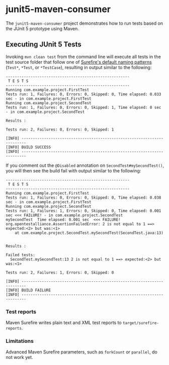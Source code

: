 # junit5-maven-consumer

The `junit5-maven-consumer` project demonstrates how to run tests based on the JUnit 5 prototype using Maven.

## Executing JUnit 5 Tests

Invoking `mvn clean test` from the command line will execute all tests in the test source folder that follow one of [Surefire's default naming patterns](http://maven.apache.org/surefire/maven-surefire-plugin/examples/inclusion-exclusion.html) (`Test*`, `*Test`, or `*TestCase`), resulting in output similar to the following:

```
-------------------------------------------------------
 T E S T S
-------------------------------------------------------
Running com.example.project.FirstTest
Tests run: 1, Failures: 0, Errors: 0, Skipped: 0, Time elapsed: 0.033 sec - in com.example.project.FirstTest
Running com.example.project.SecondTest
Tests run: 1, Failures: 0, Errors: 0, Skipped: 1, Time elapsed: 0 sec - in com.example.project.SecondTest

Results :

Tests run: 2, Failures: 0, Errors: 0, Skipped: 1

[INFO] ------------------------------------------------------------------------
[INFO] BUILD SUCCESS
[INFO] ------------------------------------------------------------------------
```

If you comment out the `@Disabled` annotation on `SecondTest#mySecondTest()`, you will then see the build fail with output similar to the following:

```
-------------------------------------------------------
 T E S T S
-------------------------------------------------------
Running com.example.project.FirstTest
Tests run: 1, Failures: 0, Errors: 0, Skipped: 0, Time elapsed: 0.038 sec - in com.example.project.FirstTest
Running com.example.project.SecondTest
Tests run: 1, Failures: 1, Errors: 0, Skipped: 0, Time elapsed: 0.001 sec <<< FAILURE! - in com.example.project.SecondTest
mySecondTest  Time elapsed: 0.001 sec  <<< FAILURE!
org.opentestalliance.AssertionFailedError: 2 is not equal to 1 ==> expected:<2> but was:<1>
	at com.example.project.SecondTest.mySecondTest(SecondTest.java:13)


Results :

Failed tests: 
  SecondTest.mySecondTest:13 2 is not equal to 1 ==> expected:<2> but was:<1>

Tests run: 2, Failures: 1, Errors: 0, Skipped: 0

[INFO] ------------------------------------------------------------------------
[INFO] BUILD FAILURE
[INFO] ------------------------------------------------------------------------
```

### Test reports

Maven Surefire writes plain text and XML test reports to `target/surefire-reports`.

### Limitations

Advanced Maven Surefire parameters, such as `forkCount` or `parallel`, do not work yet.
